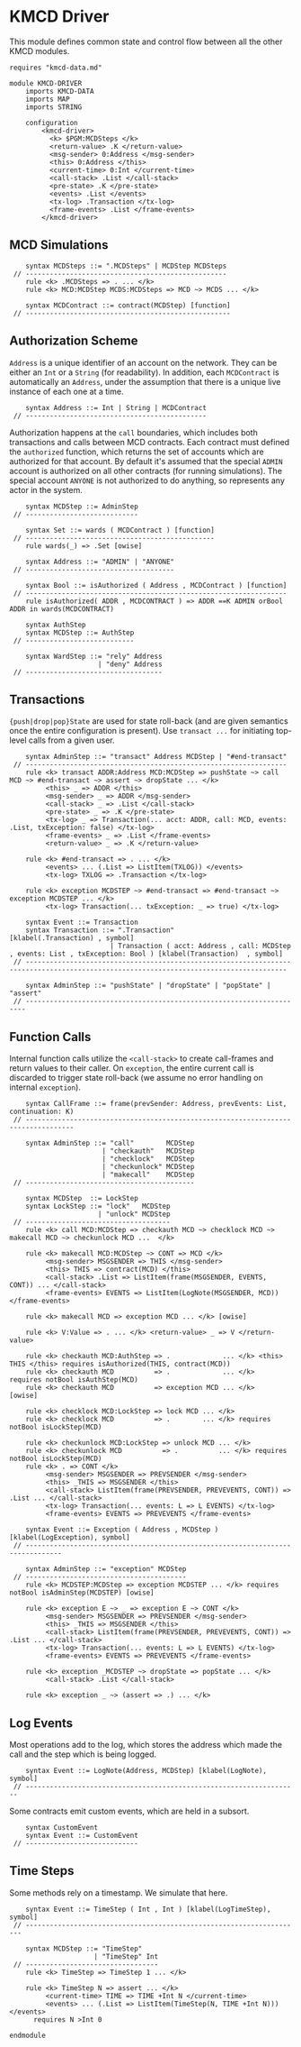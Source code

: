 KMCD Driver
===========

This module defines common state and control flow between all the other KMCD modules.

```k
requires "kmcd-data.md"

module KMCD-DRIVER
    imports KMCD-DATA
    imports MAP
    imports STRING

    configuration
        <kmcd-driver>
          <k> $PGM:MCDSteps </k>
          <return-value> .K </return-value>
          <msg-sender> 0:Address </msg-sender>
          <this> 0:Address </this>
          <current-time> 0:Int </current-time>
          <call-stack> .List </call-stack>
          <pre-state> .K </pre-state>
          <events> .List </events>
          <tx-log> .Transaction </tx-log>
          <frame-events> .List </frame-events>
        </kmcd-driver>
```

MCD Simulations
---------------

```k
    syntax MCDSteps ::= ".MCDSteps" | MCDStep MCDSteps
 // --------------------------------------------------
    rule <k> .MCDSteps => . ... </k>
    rule <k> MCD:MCDStep MCDS:MCDSteps => MCD ~> MCDS ... </k>

    syntax MCDContract ::= contract(MCDStep) [function]
 // ---------------------------------------------------
```

Authorization Scheme
--------------------

`Address` is a unique identifier of an account on the network.
They can be either an `Int` or a `String` (for readability).
In addition, each `MCDContract` is automatically an `Address`, under the assumption that there is a unique live instance of each one at a time.

```k
    syntax Address ::= Int | String | MCDContract
 // ---------------------------------------------
```

Authorization happens at the `call` boundaries, which includes both transactions and calls between MCD contracts.
Each contract must defined the `authorized` function, which returns the set of accounts which are authorized for that account.
By default it's assumed that the special `ADMIN` account is authorized on all other contracts (for running simulations).
The special account `ANYONE` is not authorized to do anything, so represents any actor in the system.

```k
    syntax MCDStep ::= AdminStep
 // ----------------------------

    syntax Set ::= wards ( MCDContract ) [function]
 // -----------------------------------------------
    rule wards(_) => .Set [owise]

    syntax Address ::= "ADMIN" | "ANYONE"
 // -------------------------------------

    syntax Bool ::= isAuthorized ( Address , MCDContract ) [function]
 // -----------------------------------------------------------------
    rule isAuthorized( ADDR , MCDCONTRACT ) => ADDR ==K ADMIN orBool ADDR in wards(MCDCONTRACT)

    syntax AuthStep
    syntax MCDStep ::= AuthStep
 // ---------------------------

    syntax WardStep ::= "rely" Address
                      | "deny" Address
 // ----------------------------------
```

Transactions
------------

`{push|drop|pop}State` are used for state roll-back (and are given semantics once the entire configuration is present).
Use `transact ...` for initiating top-level calls from a given user.

```k
    syntax AdminStep ::= "transact" Address MCDStep | "#end-transact"
 // -----------------------------------------------------------------
    rule <k> transact ADDR:Address MCD:MCDStep => pushState ~> call MCD ~> #end-transact ~> assert ~> dropState ... </k>
         <this> _ => ADDR </this>
         <msg-sender> _ => ADDR </msg-sender>
         <call-stack> _ => .List </call-stack>
         <pre-state> _ => .K </pre-state>
         <tx-log> _ => Transaction(... acct: ADDR, call: MCD, events: .List, txException: false) </tx-log>
         <frame-events> _ => .List </frame-events>
         <return-value> _ => .K </return-value>

    rule <k> #end-transact => . ... </k>
         <events> ... (.List => ListItem(TXLOG)) </events>
         <tx-log> TXLOG => .Transaction </tx-log>

    rule <k> exception MCDSTEP ~> #end-transact => #end-transact ~> exception MCDSTEP ... </k>
         <tx-log> Transaction(... txException: _ => true) </tx-log>

    syntax Event ::= Transaction
    syntax Transaction ::= ".Transaction"                                                                   [klabel(.Transaction) , symbol]
                         | Transaction ( acct: Address , call: MCDStep , events: List , txException: Bool ) [klabel(Transaction)  , symbol]
 // ---------------------------------------------------------------------------------------------------------------------------------------

    syntax AdminStep ::= "pushState" | "dropState" | "popState" | "assert"
 // ----------------------------------------------------------------------
```

Function Calls
--------------

Internal function calls utilize the `<call-stack>` to create call-frames and return values to their caller.
On `exception`, the entire current call is discarded to trigger state roll-back (we assume no error handling on internal `exception`).

```k
    syntax CallFrame ::= frame(prevSender: Address, prevEvents: List, continuation: K)
 // ----------------------------------------------------------------------------------

    syntax AdminStep ::= "call"        MCDStep
                       | "checkauth"   MCDStep
                       | "checklock"   MCDStep
                       | "checkunlock" MCDStep
                       | "makecall"    MCDStep
 // ------------------------------------------

    syntax MCDStep  ::= LockStep
    syntax LockStep ::= "lock"   MCDStep
                      | "unlock" MCDStep
 // ------------------------------------
    rule <k> call MCD:MCDStep => checkauth MCD ~> checklock MCD ~> makecall MCD ~> checkunlock MCD ...  </k>

    rule <k> makecall MCD:MCDStep ~> CONT => MCD </k>
         <msg-sender> MSGSENDER => THIS </msg-sender>
         <this> THIS => contract(MCD) </this>
         <call-stack> .List => ListItem(frame(MSGSENDER, EVENTS, CONT)) ... </call-stack>
         <frame-events> EVENTS => ListItem(LogNote(MSGSENDER, MCD)) </frame-events>

    rule <k> makecall MCD => exception MCD ... </k> [owise]

    rule <k> V:Value => . ... </k> <return-value> _ => V </return-value>

    rule <k> checkauth MCD:AuthStep => .             ... </k> <this> THIS </this> requires isAuthorized(THIS, contract(MCD))
    rule <k> checkauth MCD          => .             ... </k>                     requires notBool isAuthStep(MCD)
    rule <k> checkauth MCD          => exception MCD ... </k>                     [owise]

    rule <k> checklock MCD:LockStep => lock MCD ... </k>
    rule <k> checklock MCD          => .        ... </k> requires notBool isLockStep(MCD)

    rule <k> checkunlock MCD:LockStep => unlock MCD ... </k>
    rule <k> checkunlock MCD          => .          ... </k> requires notBool isLockStep(MCD)
    rule <k> . => CONT </k>
         <msg-sender> MSGSENDER => PREVSENDER </msg-sender>
         <this> _THIS => MSGSENDER </this>
         <call-stack> ListItem(frame(PREVSENDER, PREVEVENTS, CONT)) => .List ... </call-stack>
         <tx-log> Transaction(... events: L => L EVENTS) </tx-log>
         <frame-events> EVENTS => PREVEVENTS </frame-events>

    syntax Event ::= Exception ( Address , MCDStep ) [klabel(LogException), symbol]
 // -------------------------------------------------------------------------------

    syntax AdminStep ::= "exception" MCDStep
 // ----------------------------------------
    rule <k> MCDSTEP:MCDStep => exception MCDSTEP ... </k> requires notBool isAdminStep(MCDSTEP) [owise]

    rule <k> exception E ~> _ => exception E ~> CONT </k>
         <msg-sender> MSGSENDER => PREVSENDER </msg-sender>
         <this> _THIS => MSGSENDER </this>
         <call-stack> ListItem(frame(PREVSENDER, PREVEVENTS, CONT)) => .List ... </call-stack>
         <tx-log> Transaction(... events: L => L EVENTS) </tx-log>
         <frame-events> EVENTS => PREVEVENTS </frame-events>

    rule <k> exception _MCDSTEP ~> dropState => popState ... </k>
         <call-stack> .List </call-stack>

    rule <k> exception _ ~> (assert => .) ... </k>
```

Log Events
----------

Most operations add to the log, which stores the address which made the call and the step which is being logged.

```k
    syntax Event ::= LogNote(Address, MCDStep) [klabel(LogNote), symbol]
 // --------------------------------------------------------------------
```

Some contracts emit custom events, which are held in a subsort.

```k
    syntax CustomEvent
    syntax Event ::= CustomEvent
 // ----------------------------
```

Time Steps
----------

Some methods rely on a timestamp.
We simulate that here.

```k
    syntax Event ::= TimeStep ( Int , Int ) [klabel(LogTimeStep), symbol]
 // ---------------------------------------------------------------------

    syntax MCDStep ::= "TimeStep"
                     | "TimeStep" Int
 // ---------------------------------
    rule <k> TimeStep => TimeStep 1 ... </k>

    rule <k> TimeStep N => assert ... </k>
         <current-time> TIME => TIME +Int N </current-time>
         <events> ... (.List => ListItem(TimeStep(N, TIME +Int N))) </events>
      requires N >Int 0
```

```k
endmodule
```
